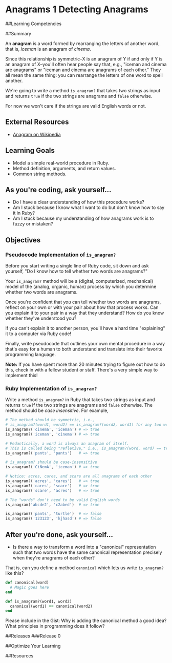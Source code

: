 # Anagrams 1 Detecting Anagrams

##Learning Competencies

##Summary

An **anagram** is a word formed by rearranging the letters of another word, that is, *iceman* is an anagram of *cinema*.

Since this relationship is symmetric–X is an anagram of Y if and only if Y is an anagram of X–you'll often hear people say that, e.g., "iceman and cinema are anagrams" or "iceman and cinema are anagrams of each other." They all mean the same thing: you can rearrange the letters of one word to spell another.

We're going to write a method `is_anagram?` that takes two strings as input and returns `true` if the two strings are anagrams and `false` otherwise.

For now we won't care if the strings are valid English words or not.

## External Resources
* [Anagram on Wikipedia](http://en.wikipedia.org/wiki/Anagram)

## Learning Goals
* Model a simple real-world procedure in Ruby.
* Method definition, arguments, and return values.
* Common string methods.

## As you're coding, ask yourself...
* Do I have a clear understanding of how this procedure works?
* Am I stuck because I know what I want to do but don't know how to say it in Ruby?
* Am I stuck because my understanding of how anagrams work is to fuzzy or mistaken?

## Objectives
### Pseudocode Implementation of `is_anagram?`

Before you start writing a single line of Ruby code, sit down and ask yourself, "Do I know how to tell whether two words are anagrams?"

Your `is_anagram?` method will be a (digital, computerized, mechanical) model of the (analog, organic, human) process by which you determine whether two words are anagrams.

Once you're confident that *you* can tell whether two words are anagrams, reflect on your own or with your pair about how that process works. Can you explain it to your pair in a way that they understand? How do you know whether they've understood you?

If you can't explain it to another person, you'll have a hard time "explaining" it to a computer via Ruby code!

Finally, write pseudocode that outlines your own mental procedure in a way that's easy for a human to both understand and translate into their favorite programming language.

**Note:** If you have spent more than 20 minutes trying to figure out how to do this, check in with a fellow student or staff. There's a very simple way to implement this!

### Ruby Implementation of `is_anagram?`

Write a method `is_anagram?` in Ruby that takes two strings as input and returns `true` if the two strings are anagrams and `false` otherwise. The method should be *case insensitive*. For example,

```ruby
# The method should be symmetric, i.e.,
# is_anagram?(word1, word2) == is_anagram?(word2, word1) for any two words
is_anagram?('cinema', 'iceman') # => true
is_anagram?('iceman', 'cinema') # => true

# Pedantically, a word is always an anagram of itself.
# This is called being "reflexive," i.e., is_anagram?(word, word) == true for any word
is_anagram?('pants', 'pants')   # => true

# is_anagram? should be case-insensitive
is_anagram?('CiNemA', 'iceman') # => true

# Notice: acres, cares, and scare are all anagrams of each other
is_anagram?('acres', 'cares')   # => true
is_anagram?('cares', 'scare')   # => true
is_anagram?('scare', 'acres')   # => true

# The "words" don't need to be valid English words
is_anagram('abcde2', 'c2abed')  # => true

is_anagram?('pants', 'turtle')  # => false
is_anagram?('123123', 'kjhasd') # => false
```

## After you're done, ask yourself...

* Is there a way to transform a word into a "canonical" representation such that two words have the same canonical representation precisely when they're anagrams of each other?

That is, can you define a method `canonical` which lets us write `is_anagram?` like this?

```ruby
def canonical(word)
  # Magic goes here
end

def is_anagram?(word1, word2)
  canonical(word1) == canonical(word2)
end
```

Please include in the Gist: Why is adding the canonical method a good idea?  What principles in programming does it follow?

##Releases
###Release 0

##Optimize Your Learning

##Resources
